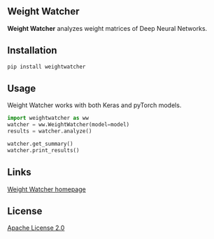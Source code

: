## Weight Watcher

**Weight Watcher** analyzes weight matrices of Deep Neural Networks.

## Installation

```sh
pip install weightwatcher
```

## Usage

Weight Watcher works with both Keras and pyTorch models.

```python
import weightwatcher as ww
watcher = ww.WeightWatcher(model=model)
results = watcher.analyze()

watcher.get_summary()
watcher.print_results()
```

## Links

[Weight Watcher homepage](https://calculationconsulting.com)

## License

[Apache License 2.0](LICENSE)

